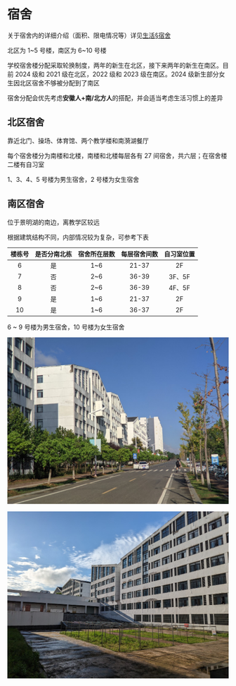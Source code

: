 # 宿舍

关于宿舍内的详细介绍（面积、限电情况等）详见[生活§宿舍](../life/dormitory)

北区为 1\~5 号楼，南区为 6\~10 号楼

学校宿舍楼分配采取轮换制度，两年的新生在北区，接下来两年的新生在南区。目前 2024 级和 2021 级在北区，2022 级和 2023 级在南区。2024 级新生部分女生因北区宿舍不够被分配到了南区

宿舍分配会优先考虑**安徽人+南/北方人**的搭配，并会适当考虑生活习惯上的差异

## 北区宿舍

靠近北门、操场、体育馆、两个教学楼和南漪湖餐厅

每个宿舍楼分为南楼和北楼，南楼和北楼每层各有 27 间宿舍，共六层；在宿舍楼二楼有自习室

1、3、4、5 号楼为男生宿舍，2 号楼为女生宿舍

## 南区宿舍

位于景明湖的南边，离教学区较远

根据建筑结构不同，内部情况较为复杂，可参考下表

| 楼栋号 | 是否分南北栋 | 宿舍所在层数 | 每层宿舍间数 | 自习室位置 |
| :----: | :----------: | :----------: | :----------: | :--------: |
|   6    |      是      |     1~6      |    21-37     |     2F     |
|   7    |      否      |     2~6      |    36-39     |   3F、5F   |
|   8    |      否      |     2~6      |    36-39     |   4F、5F   |
|   9    |      是      |     1~6      |    21-37     |     2F     |
|   10   |      是      |     1~6      |    36-37     |     2F     |

6 ~ 9 号楼为男生宿舍，10 号楼为女生宿舍

![南区宿舍](media/south_dorm_1.jpg)

![可以尽情晒被子hiahiahia](media/south_dorm_2.jpg)
